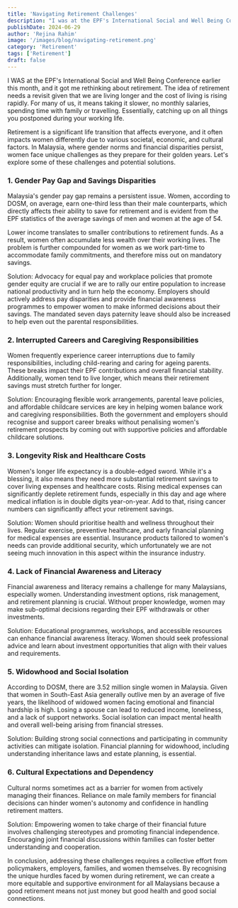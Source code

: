 ```yaml
---
title: 'Navigating Retirement Challenges'
description: "I was at the EPF's International Social and Well Being Conference earlier this month, and it got me rethinking about retirement. The idea of retirement needs a revisit given that we are living longer and the cost of living is rising rapidly..."
publishDate: 2024-06-29
author: 'Rejina Rahim'
image: '/images/blog/navigating-retirement.png'
category: 'Retirement'
tags: ['Retirement']
draft: false
---
```


I WAS at the EPF's International Social and Well Being Conference earlier this month, and it got me rethinking about retirement. The idea of retirement needs a revisit given that we are living longer and the cost of living is rising rapidly. For many of us, it means taking it slower, no monthly salaries, spending time with family or travelling. Essentially, catching up on all things you postponed during your working life.

Retirement is a significant life transition that affects everyone, and it often impacts women differently due to various societal, economic, and cultural factors. In Malaysia, where gender norms and financial disparities persist, women face unique challenges as they prepare for their golden years. Let's explore some of these challenges and potential solutions.

### 1. Gender Pay Gap and Savings Disparities

Malaysia's gender pay gap remains a persistent issue. Women, according to DOSM, on average, earn one-third less than their male counterparts, which directly affects their ability to save for retirement and is evident from the EPF statistics of the average savings of men and women at the age of 54.

Lower income translates to smaller contributions to retirement funds. As a result, women often accumulate less wealth over their working lives. The problem is further compounded for women as we work part-time to accommodate family commitments, and therefore miss out on mandatory savings.

Solution: Advocacy for equal pay and workplace policies that promote gender equity are crucial if we are to rally our entire population to increase national productivity and in turn help the economy. Employers should actively address pay disparities and provide financial awareness programmes to empower women to make informed decisions about their savings. The mandated seven days paternity leave should also be increased to help even out the parental responsibilities.

### 2. Interrupted Careers and Caregiving Responsibilities

Women frequently experience career interruptions due to family responsibilities, including child-rearing and caring for ageing parents. These breaks impact their EPF contributions and overall financial stability. Additionally, women tend to live longer, which means their retirement savings must stretch further for longer.

Solution: Encouraging flexible work arrangements, parental leave policies, and affordable childcare services are key in helping women balance work and caregiving responsibilities. Both the government and employers should recognise and support career breaks without penalising women's retirement prospects by coming out with supportive policies and affordable childcare solutions.

### 3. Longevity Risk and Healthcare Costs

Women's longer life expectancy is a double-edged sword. While it's a blessing, it also means they need more substantial retirement savings to cover living expenses and healthcare costs. Rising medical expenses can significantly deplete retirement funds, especially in this day and age where medical inflation is in double digits year-on-year. Add to that, rising cancer numbers can significantly affect your retirement savings.

Solution: Women should prioritise health and wellness throughout their lives. Regular exercise, preventive healthcare, and early financial planning for medical expenses are essential. Insurance products tailored to women's needs can provide additional security, which unfortunately we are not seeing much innovation in this aspect within the insurance industry.

### 4. Lack of Financial Awareness and Literacy

Financial awareness and literacy remains a challenge for many Malaysians, especially women. Understanding investment options, risk management, and retirement planning is crucial. Without proper knowledge, women may make sub-optimal decisions regarding their EPF withdrawals or other investments.

Solution: Educational programmes, workshops, and accessible resources can enhance financial awareness literacy. Women should seek professional advice and learn about investment opportunities that align with their values and requirements.

### 5. Widowhood and Social Isolation

According to DOSM, there are 3.52 million single women in Malaysia. Given that women in South-East Asia generally outlive men by an average of five years, the likelihood of widowed women facing emotional and financial hardship is high. Losing a spouse can lead to reduced income, loneliness, and a lack of support networks. Social isolation can impact mental health and overall well-being arising from financial stresses.

Solution: Building strong social connections and participating in community activities can mitigate isolation. Financial planning for widowhood, including understanding inheritance laws and estate planning, is essential.

### 6. Cultural Expectations and Dependency

Cultural norms sometimes act as a barrier for women from actively managing their finances. Reliance on male family members for financial decisions can hinder women's autonomy and confidence in handling retirement matters.

Solution: Empowering women to take charge of their financial future involves challenging stereotypes and promoting financial independence. Encouraging joint financial discussions within families can foster better understanding and cooperation.

In conclusion, addressing these challenges requires a collective effort from policymakers, employers, families, and women themselves. By recognising the unique hurdles faced by women during retirement, we can create a more equitable and supportive environment for all Malaysians because a good retirement means not just money but good health and good social connections.
